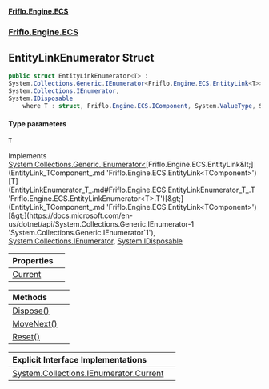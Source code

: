#### [Friflo.Engine.ECS](index.md 'index')
### [Friflo.Engine.ECS](Friflo.Engine.ECS.md 'Friflo.Engine.ECS')

## EntityLinkEnumerator<T> Struct

```csharp
public struct EntityLinkEnumerator<T> :
System.Collections.Generic.IEnumerator<Friflo.Engine.ECS.EntityLink<T>>,
System.Collections.IEnumerator,
System.IDisposable
    where T : struct, Friflo.Engine.ECS.IComponent, System.ValueType, System.ValueType
```
#### Type parameters

<a name='Friflo.Engine.ECS.EntityLinkEnumerator_T_.T'></a>

`T`

Implements [System.Collections.Generic.IEnumerator&lt;](https://docs.microsoft.com/en-us/dotnet/api/System.Collections.Generic.IEnumerator-1 'System.Collections.Generic.IEnumerator`1')[Friflo.Engine.ECS.EntityLink&lt;](EntityLink_TComponent_.md 'Friflo.Engine.ECS.EntityLink<TComponent>')[T](EntityLinkEnumerator_T_.md#Friflo.Engine.ECS.EntityLinkEnumerator_T_.T 'Friflo.Engine.ECS.EntityLinkEnumerator<T>.T')[&gt;](EntityLink_TComponent_.md 'Friflo.Engine.ECS.EntityLink<TComponent>')[&gt;](https://docs.microsoft.com/en-us/dotnet/api/System.Collections.Generic.IEnumerator-1 'System.Collections.Generic.IEnumerator`1'), [System.Collections.IEnumerator](https://docs.microsoft.com/en-us/dotnet/api/System.Collections.IEnumerator 'System.Collections.IEnumerator'), [System.IDisposable](https://docs.microsoft.com/en-us/dotnet/api/System.IDisposable 'System.IDisposable')

| Properties | |
| :--- | :--- |
| [Current](EntityLinkEnumerator_T_.Current.md 'Friflo.Engine.ECS.EntityLinkEnumerator<T>.Current') | |

| Methods | |
| :--- | :--- |
| [Dispose()](EntityLinkEnumerator_T_.Dispose().md 'Friflo.Engine.ECS.EntityLinkEnumerator<T>.Dispose()') | |
| [MoveNext()](EntityLinkEnumerator_T_.MoveNext().md 'Friflo.Engine.ECS.EntityLinkEnumerator<T>.MoveNext()') | |
| [Reset()](EntityLinkEnumerator_T_.Reset().md 'Friflo.Engine.ECS.EntityLinkEnumerator<T>.Reset()') | |

| Explicit Interface Implementations | |
| :--- | :--- |
| [System.Collections.IEnumerator.Current](EntityLinkEnumerator_T_.System.Collections.IEnumerator.Current.md 'Friflo.Engine.ECS.EntityLinkEnumerator<T>.System.Collections.IEnumerator.Current') | |
